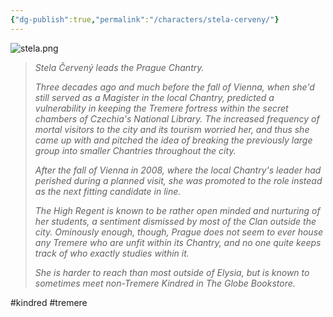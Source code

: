 ```yaml
---
{"dg-publish":true,"permalink":"/characters/stela-cerveny/"}
---
```


![stela.png](/img/user/Images/stela.png)

> *Stela Červený leads the Prague Chantry.*
> 
> *Three decades ago and much before the fall of Vienna, when she'd still served as a Magister in the local Chantry, predicted a vulnerability in keeping the Tremere fortress within the secret chambers of Czechia's National Library. The increased frequency of mortal visitors to the city and its tourism worried her, and thus she came up with and pitched the idea of breaking the previously large group into smaller Chantries throughout the city.*
> 
> *After the fall of Vienna in 2008, where the local Chantry's leader had perished during a planned visit, she was promoted to the role instead as the next fitting candidate in line.*
> 
> *The High Regent is known to be rather open minded and nurturing of her students, a sentiment dismissed by most of the Clan outside the city. Ominously enough, though, Prague does not seem to ever house any Tremere who are unfit within its Chantry, and no one quite keeps track of who exactly studies within it.*
> 
> *She is harder to reach than most outside of Elysia, but is known to sometimes meet non-Tremere Kindred in The Globe Bookstore.*

#kindred #tremere 